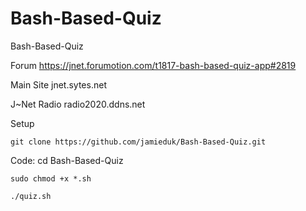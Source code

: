 # Bash-Based-Quiz
Bash-Based-Quiz

Forum
https://jnet.forumotion.com/t1817-bash-based-quiz-app#2819

Main Site
jnet.sytes.net

J~Net Radio
radio2020.ddns.net


Setup

    git clone https://github.com/jamieduk/Bash-Based-Quiz.git




Code:
    cd Bash-Based-Quiz

    sudo chmod +x *.sh

    ./quiz.sh
    
    
